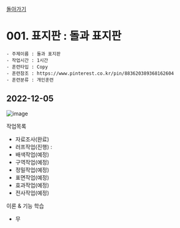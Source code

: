 [돌아가기](/Object-Artifact/README.md)

# 001. 표지판 : 돌과 표지판

```
- 주제이름 : 돌과 표지판
- 작업시간 : 1시간
- 훈련타입 : Copy
- 훈련참조 : https://www.pinterest.co.kr/pin/883620389368162604
- 훈련분류 : 개인훈련
```

## 2022-12-05
![image](https://user-images.githubusercontent.com/77244047/204540471-e9f531ea-e45e-4fe8-ba29-259c0ab958ab.png)

작업목록
- 자료조사(완료)
- 러프작업(진행) : 
- 배색작업(예정)
- 구역작업(예정)
- 정밀작업(예정)
- 표면작업(예정)
- 효과작업(예정)
- 전사작업(예정)

이론 & 기능 학습
- 무
